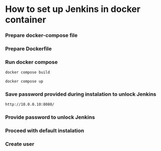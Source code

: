 # How to set up Jenkins in docker container

### Prepare docker-compose file 

### Prepare Dockerfile

### Run docker compose

```bash
docker compose build
```

```bash
docker compose up
```

### Save password provided during instalation to unlock Jenkins
```bash
http://10.0.0.10:8080/
```

### Provide password to unlock Jenkins

### Proceed with default instalation

### Create user
